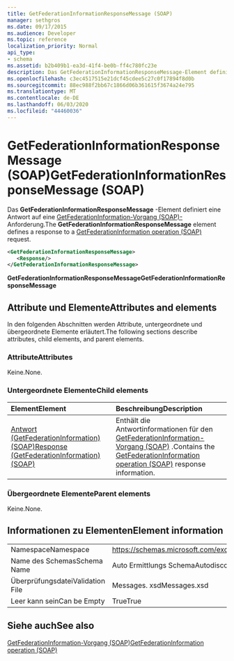 ```yaml
---
title: GetFederationInformationResponseMessage (SOAP)
manager: sethgros
ms.date: 09/17/2015
ms.audience: Developer
ms.topic: reference
localization_priority: Normal
api_type:
- schema
ms.assetid: b2b409b1-ea3d-41f4-be0b-ff4c780fc23e
description: Das GetFederationInformationResponseMessage-Element definiert eine Antwort auf eine GetFederationInformation-Vorgang (SOAP)-Anforderung.
ms.openlocfilehash: c3ec4517515e21dcf45cdee5c27c0f17894f8d0b
ms.sourcegitcommit: 88ec988f2bb67c1866d06b361615f3674a24e795
ms.translationtype: MT
ms.contentlocale: de-DE
ms.lasthandoff: 06/03/2020
ms.locfileid: "44460036"
---
```

# <a name="getfederationinformationresponsemessage-soap"></a><span data-ttu-id="e55eb-103">GetFederationInformationResponseMessage (SOAP)</span><span class="sxs-lookup"><span data-stu-id="e55eb-103">GetFederationInformationResponseMessage (SOAP)</span></span>

<span data-ttu-id="e55eb-104">Das **GetFederationInformationResponseMessage** -Element definiert eine Antwort auf eine [GetFederationInformation-Vorgang (SOAP)-](getfederationinformation-operation-soap.md) Anforderung.</span><span class="sxs-lookup"><span data-stu-id="e55eb-104">The **GetFederationInformationResponseMessage** element defines a response to a [GetFederationInformation operation (SOAP)](getfederationinformation-operation-soap.md) request.</span></span> 
  
```XML
<GetFederationInformationResponseMessage>
   <Response/>
</GetFederationInformationResponseMessage>
```

 <span data-ttu-id="e55eb-105">**GetFederationInformationResponseMessage**</span><span class="sxs-lookup"><span data-stu-id="e55eb-105">**GetFederationInformationResponseMessage**</span></span>
## <a name="attributes-and-elements"></a><span data-ttu-id="e55eb-106">Attribute und Elemente</span><span class="sxs-lookup"><span data-stu-id="e55eb-106">Attributes and elements</span></span>

<span data-ttu-id="e55eb-107">In den folgenden Abschnitten werden Attribute, untergeordnete und übergeordnete Elemente erläutert.</span><span class="sxs-lookup"><span data-stu-id="e55eb-107">The following sections describe attributes, child elements, and parent elements.</span></span>
  
### <a name="attributes"></a><span data-ttu-id="e55eb-108">Attribute</span><span class="sxs-lookup"><span data-stu-id="e55eb-108">Attributes</span></span>

<span data-ttu-id="e55eb-109">Keine.</span><span class="sxs-lookup"><span data-stu-id="e55eb-109">None.</span></span>
  
### <a name="child-elements"></a><span data-ttu-id="e55eb-110">Untergeordnete Elemente</span><span class="sxs-lookup"><span data-stu-id="e55eb-110">Child elements</span></span>

|<span data-ttu-id="e55eb-111">**Element**</span><span class="sxs-lookup"><span data-stu-id="e55eb-111">**Element**</span></span>|<span data-ttu-id="e55eb-112">**Beschreibung**</span><span class="sxs-lookup"><span data-stu-id="e55eb-112">**Description**</span></span>|
|:-----|:-----|
|[<span data-ttu-id="e55eb-113">Antwort (GetFederationInformation) (SOAP)</span><span class="sxs-lookup"><span data-stu-id="e55eb-113">Response (GetFederationInformation) (SOAP)</span></span>](response-getfederationinformationsoap.md) <br/> |<span data-ttu-id="e55eb-114">Enthält die Antwortinformationen für den [GetFederationInformation-Vorgang (SOAP)](getfederationinformation-operation-soap.md) .</span><span class="sxs-lookup"><span data-stu-id="e55eb-114">Contains the [GetFederationInformation operation (SOAP)](getfederationinformation-operation-soap.md) response information.</span></span>  <br/> |
   
### <a name="parent-elements"></a><span data-ttu-id="e55eb-115">Übergeordnete Elemente</span><span class="sxs-lookup"><span data-stu-id="e55eb-115">Parent elements</span></span>

<span data-ttu-id="e55eb-116">Keine.</span><span class="sxs-lookup"><span data-stu-id="e55eb-116">None.</span></span>
  
## <a name="element-information"></a><span data-ttu-id="e55eb-117">Informationen zu Elementen</span><span class="sxs-lookup"><span data-stu-id="e55eb-117">Element information</span></span>

|||
|:-----|:-----|
|<span data-ttu-id="e55eb-118">Namespace</span><span class="sxs-lookup"><span data-stu-id="e55eb-118">Namespace</span></span>  <br/> |https://schemas.microsoft.com/exchange/2010/Autodiscover  <br/> |
|<span data-ttu-id="e55eb-119">Name des Schemas</span><span class="sxs-lookup"><span data-stu-id="e55eb-119">Schema Name</span></span>  <br/> |<span data-ttu-id="e55eb-120">Auto Ermittlungs Schema</span><span class="sxs-lookup"><span data-stu-id="e55eb-120">Autodiscover schema</span></span>  <br/> |
|<span data-ttu-id="e55eb-121">Überprüfungsdatei</span><span class="sxs-lookup"><span data-stu-id="e55eb-121">Validation File</span></span>  <br/> |<span data-ttu-id="e55eb-122">Messages. xsd</span><span class="sxs-lookup"><span data-stu-id="e55eb-122">Messages.xsd</span></span>  <br/> |
|<span data-ttu-id="e55eb-123">Leer kann sein</span><span class="sxs-lookup"><span data-stu-id="e55eb-123">Can be Empty</span></span>  <br/> |<span data-ttu-id="e55eb-124">True</span><span class="sxs-lookup"><span data-stu-id="e55eb-124">True</span></span>  <br/> |
   
## <a name="see-also"></a><span data-ttu-id="e55eb-125">Siehe auch</span><span class="sxs-lookup"><span data-stu-id="e55eb-125">See also</span></span>



[<span data-ttu-id="e55eb-126">GetFederationInformation-Vorgang (SOAP)</span><span class="sxs-lookup"><span data-stu-id="e55eb-126">GetFederationInformation operation (SOAP)</span></span>](getfederationinformation-operation-soap.md)

